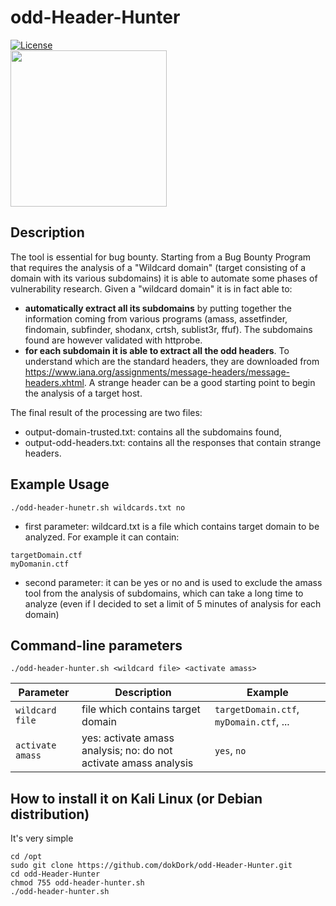 # odd-Header-Hunter
[![License](https://img.shields.io/badge/license-MIT-_red.svg)](https://opensource.org/licenses/MIT)  
<img src="https://github.com/dokDork/red-team-penetration-test-script/raw/main/images/siteSniper.png" width="250" height="250">  
  
## Description
The tool is essential for bug bounty.
Starting from a Bug Bounty Program that requires the analysis of a "Wildcard domain" (target consisting of a domain with its various subdomains) it is able to automate some phases of vulnerability research.
Given a "wildcard domain" it is in fact able to:
- **automatically extract all its subdomains** by putting together the information coming from various programs (amass, assetfinder, findomain, subfinder, shodanx, crtsh, sublist3r, ffuf). The subdomains found are however validated with httprobe.
- **for each subdomain it is able to extract all the odd headers**. To understand which are the standard headers, they are downloaded from https://www.iana.org/assignments/message-headers/message-headers.xhtml.
A strange header can be a good starting point to begin the analysis of a target host.

The final result of the processing are two files:
- output-domain-trusted.txt: contains all the subdomains found,
- output-odd-headers.txt: contains all the responses that contain strange headers.


## Example Usage
 ```
./odd-header-hunetr.sh wildcards.txt no 
 ``` 

- first parameter: wildcard.txt is a file which contains target domain to be analyzed. For example it can contain:
 ```
targetDomain.ctf
myDomanin.ctf
 ```

- second parameter: it can be yes or no and is used to exclude the amass tool from the analysis of subdomains, which can take a long time to analyze (even if I decided to set a limit of 5 minutes of analysis for each domain)


## Command-line parameters
```
./odd-header-hunter.sh <wildcard file> <activate amass>
```

| Parameter | Description                          | Example       |
|-----------|--------------------------------------|---------------|
| `wildcard file`      | file which contains target domain  | `targetDomain.ctf`, `myDomain.ctf`, ... |
| `activate amass`      | yes: activate amass analysis; no: do not activate amass analysis | `yes`, `no` |

  
## How to install it on Kali Linux (or Debian distribution)
It's very simple  
```
cd /opt
sudo git clone https://github.com/dokDork/odd-Header-Hunter.git
cd odd-Header-Hunter 
chmod 755 odd-header-hunter.sh 
./odd-header-hunter.sh 
```
